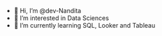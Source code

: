 - 👋 Hi, I’m @dev-Nandita
- 👀 I’m interested in Data Sciences
- 🌱 I’m currently learning SQL, Looker and Tableau

<!---
dev-Nandita/dev-Nandita is a ✨ special ✨ repository because its `README.md` (this file) appears on your GitHub profile.
You can click the Preview link to take a look at your changes.
--->
